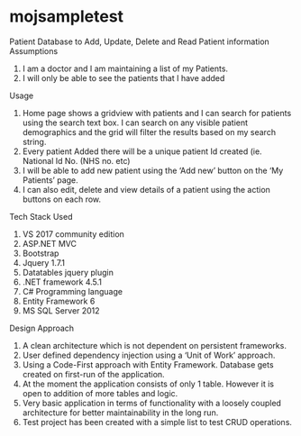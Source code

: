 # mojsampletest

Patient Database to Add, Update, Delete and Read Patient information
Assumptions 

1.	I am a doctor and I am maintaining a list of my Patients. 
2.	I will only be able to see the patients that I have added

Usage 
1.	Home page shows a gridview with patients and I can search for patients using the search text box. I can search on any visible patient demographics and the grid will filter the results based on my search string. 
2.	Every patient Added there will be a unique patient Id created (ie. National Id No. (NHS no. etc)
3.	I will be able to add new patient using the ‘Add new’ button on the ‘My Patients’ page. 
4.	I can also edit, delete and view details of a patient using the action buttons on each row. 

Tech Stack Used
1.	VS 2017 community edition
2.	ASP.NET MVC 
3.	Bootstrap
4.	Jquery 1.7.1
5.	Datatables jquery plugin 
6.	.NET framework 4.5.1
7.	C# Programming language
8.	Entity Framework 6
9.	MS SQL Server 2012

Design Approach 
1.	A clean architecture which is not dependent on persistent frameworks. 
2.	User defined dependency injection using a ‘Unit of Work’ approach. 
3.	Using a Code-First approach with Entity Framework. Database gets created on first-run of the application. 
4.	At the moment the application consists of only 1 table. However it is open to addition of more tables and logic. 
5.	Very basic application in terms of functionality with a loosely coupled architecture for better maintainability in the long run. 
6.	Test project has been created with a simple list to test CRUD operations. 
